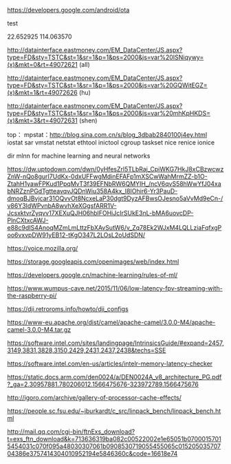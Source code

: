 https://developers.google.com/android/ota

test

22.652925
114.063570

 
 http://datainterface.eastmoney.com/EM_DataCenter/JS.aspx?type=FD&sty=TSTC&st=1&sr=1&p=1&ps=2000&js=var%20ISNiqywy=(x)&mkt=0&rt=49072621 (all)
 
 http://datainterface.eastmoney.com/EM_DataCenter/JS.aspx?type=FD&sty=TSTC&st=1&sr=1&p=1&ps=2000&js=var%20GQWitEGZ=(x)&mkt=1&rt=49072626 (hu)
 
 http://datainterface.eastmoney.com/EM_DataCenter/JS.aspx?type=FD&sty=TSTC&st=1&sr=1&p=1&ps=2000&js=var%20mhKpHKDS=(x)&mkt=3&rt=49072631  (shen)


top：
mpstat：http://blog.sina.com.cn/s/blog_3dbab2840100j4ey.html
iostat
sar
vmstat
netstat
ethtool
inictool
cgroup
taskset
nice
renice
ionice

dir mlnn for machine learning and neural networks

https://dw.uptodown.com/dwn/0yHfesZrl5TLbRaj_CpiWKG7HkJ8xCBzwcwzZnW-nQo8gurI7UdKx-0dxUFFwgMdinEFAFp1mXSCwWahMrmZZ-b1O-ZtahH1yawFPKud1PpqMvT3f39EFNbRW6QMYIH_/ncV6qvS58hWwYfJ04xabNRZznPGdTgtteavqvJQDnWiu358A4kx_I8IOhir6-Yr3PauD-dmoqBJBvjcar31OQvvOt8NcxeLaP30dgt9DyzAFBwsOJesno5aVvMd9eCn-/v86Y3IdWPvnbA8wvhXeXGgsfARR1V-JcsxktvrZyqvv17XEXuQJH06hblFOHiJcIrSUkE3nL-bMA6uovcDP-PlnCXtxcAWJ-e88c9dIS4AnoqMZmLmLttzFbXAvSutW6/v_Zq78Ek2WJxM4LQLLziaFqfxgPoo6vxvpDW91yEB12-tKgO347L2LOsL2oUdSDN/

https://voice.mozilla.org/

https://storage.googleapis.com/openimages/web/index.html

https://developers.google.cn/machine-learning/rules-of-ml/


https://www.wumpus-cave.net/2015/11/06/low-latency-fpv-streaming-with-the-raspberry-pi/


https://dji.retroroms.info/howto/dji_configs

https://www-eu.apache.org/dist/camel/apache-camel/3.0.0-M4/apache-camel-3.0.0-M4.tar.gz

https://software.intel.com/sites/landingpage/IntrinsicsGuide/#expand=2457,3149,3831,3828,3150,2429,2431,2437,2438&techs=SSE


https://software.intel.com/en-us/articles/intelr-memory-latency-checker

https://static.docs.arm.com/den0024/a/DEN0024A_v8_architecture_PG.pdf?_ga=2.30957881.780206012.1566475676-323972789.1566475676

http://igoro.com/archive/gallery-of-processor-cache-effects/

https://people.sc.fsu.edu/~jburkardt/c_src/linpack_bench/linpack_bench.html


http://mail.qq.com/cgi-bin/ftnExs_download?t=exs_ftn_download&k=713636319ba082c00522002e1e65051b07000157015454031c070f095a48030307061b0908530719055455065c01520503570704386e3757414304010952194e5846360c&code=16618e74
